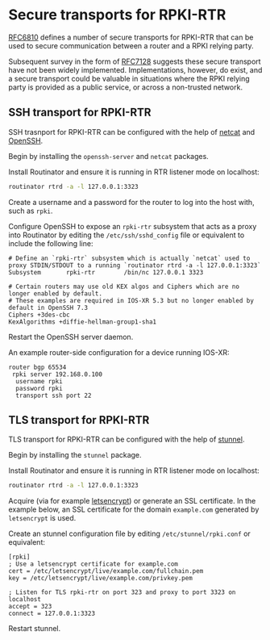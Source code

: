 # Secure transports for RPKI-RTR

[RFC6810](https://tools.ietf.org/html/rfc6810#page-17) defines a number of
secure transports for RPKI-RTR that can be used to secure communication
between a router and a RPKI relying party.

Subsequent survey in the form of [RFC7128](https://tools.ietf.org/html/rfc7128#page-7)
suggests these secure transport have not been widely implemented.
Implementations, however, do exist, and a secure transport could be valuable
in situations where the RPKI relying party is provided as a public service,
or across a non-trusted network.

## SSH transport for RPKI-RTR

SSH trasnport for RPKI-RTR can be configured with the help of [netcat](http://netcat.sourceforge.net/)
and [OpenSSH](https://www.openssh.com/).

Begin by installing the `openssh-server` and `netcat` packages.

Install Routinator and ensure it is running in RTR listener mode on localhost:

```bash
routinator rtrd -a -l 127.0.0.1:3323
```

Create a username and a password for the router to log into the host with,
such as `rpki`.

Configure OpenSSH to expose an `rpki-rtr` subsystem that acts as a proxy
into Routinator by editing the `/etc/ssh/sshd_config` file or equivalent to
include the following line:

```text
# Define an `rpki-rtr` subsystem which is actually `netcat` used to proxy STDIN/STDOUT to a running `routinator rtrd -a -l 127.0.0.1:3323`
Subsystem       rpki-rtr        /bin/nc 127.0.0.1 3323

# Certain routers may use old KEX algos and Ciphers which are no longer enabled by default.
# These examples are required in IOS-XR 5.3 but no longer enabled by default in OpenSSH 7.3
Ciphers +3des-cbc
KexAlgorithms +diffie-hellman-group1-sha1
```

Restart the OpenSSH server daemon.

An example router-side configuration for a device running IOS-XR:

```text
router bgp 65534
 rpki server 192.168.0.100
  username rpki
  password rpki
  transport ssh port 22
```

## TLS transport for RPKI-RTR

TLS transport for RPKI-RTR can be configured with the help of [stunnel](https://www.stunnel.org/).

Begin by installing the `stunnel` package.

Install Routinator and ensure it is running in RTR listener mode on localhost:

```bash
routinator rtrd -a -l 127.0.0.1:3323
```

Acquire (via for example [letsencrypt](https://letsencrypt.org/)) or generate
an SSL certificate. In the example below, an SSL certificate for
the domain `example.com` generated by `letsencrypt` is used.

Create an stunnel configuration file by editing `/etc/stunnel/rpki.conf`
or equivalent:

```text
[rpki]
; Use a letsencrypt certificate for example.com
cert = /etc/letsencrypt/live/example.com/fullchain.pem
key = /etc/letsencrypt/live/example.com/privkey.pem

; Listen for TLS rpki-rtr on port 323 and proxy to port 3323 on localhost
accept = 323
connect = 127.0.0.1:3323
```

Restart stunnel.
